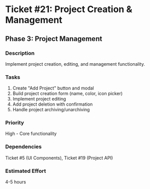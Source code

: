 # Ticket #21: Project Creation & Management

## Phase 3: Project Management

### Description
Implement project creation, editing, and management functionality.

### Tasks
1) Create "Add Project" button and modal  
2) Build project creation form (name, color, icon picker)  
3) Implement project editing  
4) Add project deletion with confirmation  
5) Handle project archiving/unarchiving  

### Priority
High - Core functionality

### Dependencies
Ticket #5 (UI Components), Ticket #19 (Project API)

### Estimated Effort
4-5 hours
